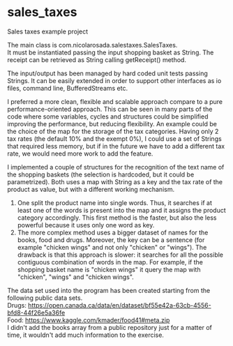 # sales_taxes
Sales taxes example project

The main class is com.nicolarosada.salestaxes.SalesTaxes.<br />
It must be instantiated passing the input shopping basket as String. The receipt can be retrieved as String calling getReceipt() method.

The input/output has been managed by hard coded unit tests passing Strings. It can be easily extended in order to support other interfaces as io files, command line, BufferedStreams etc.

I preferred a more clean, flexible and scalable approach compare to a pure performance-oriented approach. This can be seen in many parts of the code where some variables, cycles and structures could be simplified improving the performance, but reducing flexibility.
An example could be the choice of the map for the storage of the tax categories. Having only 2 tax rates (the default 10% and the exempt 0%), I could use a set of Strings that required less memory, but if in the future we have to add a different tax rate, we would need more work to add the feature.

I implemented a couple of structures for the recognition of the text name of the shopping baskets (the selection is hardcoded, but it could be parametrized).
Both uses a map with String as a key and the tax rate of the product as value, but with a different working mechanism.
1. One split the product name into single words. Thus, it searches if at least one of the words is present into the map and it assigns the product category accordingly.
This first method is the faster, but also the less powerful because it uses only one word as key.
2. The more complex method uses a bigger dataset of names for the books, food and drugs. Moreover, the key can be a sentence (for example "chicken wings" and not only "chicken" or "wings"). The drawback is that this approach is slower: it searches for all the possible contiguous combination of words in the map. For example, if the shopping basket name is "chicken wings" it query the map with "chicken", "wings" and "chicken wings".

The data set used into the program has been created starting from the following public data sets.<br />
Drugs: https://open.canada.ca/data/en/dataset/bf55e42a-63cb-4556-bfd8-44f26e5a36fe<br />
Food: https://www.kaggle.com/kmader/food41#meta.zip<br />
I didn't add the books array from a public repository just for a matter of time, it wouldn't add much information to the exercise.
